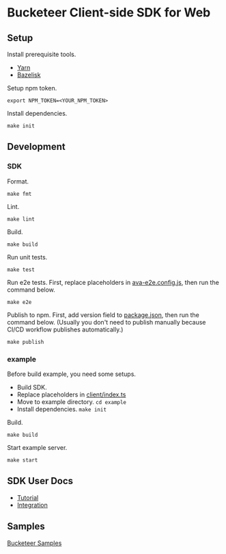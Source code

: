 # Bucketeer Client-side SDK for Web

## Setup

Install prerequisite tools.

- [Yarn](https://yarnpkg.com/en/docs/install)
- [Bazelisk](https://github.com/bazelbuild/bazelisk)

Setup npm token.

```
export NPM_TOKEN=<YOUR_NPM_TOKEN>
```

Install dependencies.

```
make init
```

## Development

### SDK

Format.

```
make fmt
```

Lint.

```
make lint
```

Build.

```
make build
```

Run unit tests.

```
make test
```

Run e2e tests.
First, replace placeholders in [ava-e2e.config.js](./ava-e2e.config.js), then run the command below.

```
make e2e
```

Publish to npm.
First, add version field to [package.json](./package.json), then run the command below.
(Usually you don't need to publish manually because CI/CD workflow publishes automatically.)

```
make publish
```

### example

Before build example, you need some setups.

- Build SDK.
- Replace placeholders in [client/index.ts](./example/src/client/index.ts)
- Move to example directory. `cd example`
- Install dependencies. `make init`

Build.

```
make build
```

Start example server.

```
make start
```

## SDK User Docs

- [Tutorial](https://bucketeer.io/docs/#/sdk-tutorial-web)
- [Integration](https://bucketeer.io/docs/#/sdk-reference-guides-web)

## Samples 

[Bucketeer Samples](https://github.com/ca-dp/bucketeer-samples)
